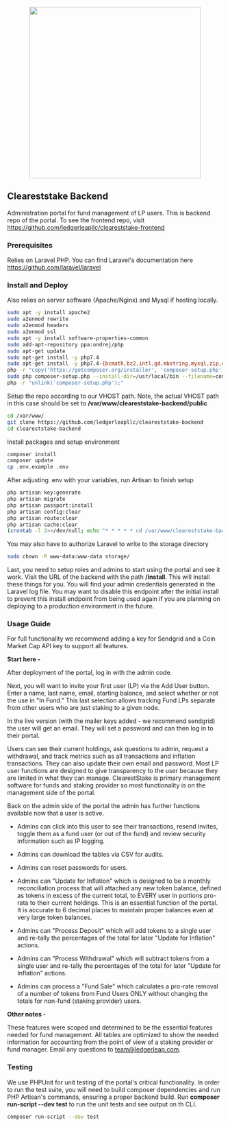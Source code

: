 <p align="center">
	<img src="https://cleareststake.com/cleareststake.png" width="400">
</p>


## Cleareststake Backend

Administration portal for fund management of LP users. This is backend repo of the portal. To see the frontend repo, visit https://github.com/ledgerleapllc/cleareststake-frontend

### Prerequisites

Relies on Laravel PHP. You can find Laravel's documentation here https://github.com/laravel/laravel

### Install and Deploy

Also relies on server software (Apache/Nginx) and Mysql if hosting locally.

```bash
sudo apt -y install apache2
sudo a2enmod rewrite
sudo a2enmod headers
sudo a2enmod ssl
sudo apt -y install software-properties-common
sudo add-apt-repository ppa:ondrej/php
sudo apt-get update
sudo apt-get install -y php7.4
sudo apt-get install -y php7.4-{bcmath,bz2,intl,gd,mbstring,mysql,zip,common,curl,xml}
php -r "copy('https://getcomposer.org/installer', 'composer-setup.php');"
sudo php composer-setup.php --install-dir=/usr/local/bin --filename=composer
php -r "unlink('composer-setup.php');"
```

Setup the repo according to our VHOST path. Note, the actual VHOST path in this case should be set to **/var/www/cleareststake-backend/public**

```bash
cd /var/www/
git clone https://github.com/ledgerleapllc/cleareststake-backend
cd cleareststake-backend
```

Install packages and setup environment

```bash
composer install
composer update
cp .env.example .env
```

After adjusting .env with your variables, run Artisan to finish setup

```bash
php artisan key:generate
php artisan migrate
php artisan passport:install
php artisan config:clear
php artisan route:clear
php artisan cache:clear
(crontab -l 2>>/dev/null; echo "* * * * * cd /var/www/cleareststake-backend && php artisan schedule:run >> /dev/null 2>&1") | crontab -
```

You may also have to authorize Laravel to write to the storage directory

```bash
sudo chown -R www-data:www-data storage/
```

Last, you need to setup roles and admins to start using the portal and see it work. Visit the URL of the backend with the path **/install**. This will install these things for you. You will find your admin credentials generated in the Laravel log file. You may want to disable this endpoint after the initial install to prevent this install endpoint from being used again if you are planning on deploying to a production environment in the future.


### Usage Guide

For full functionality we recommend adding a key for Sendgrid and a Coin Market Cap API key to support all features.

**Start here -**

After deployment of the portal, log in with the admin code.

Next, you will want to invite your first user (LP) via the Add User button. Enter a name, last name, email, starting balance, and select whether or not the use in "In Fund." This last selection allows tracking Fund LPs separate from other users who are just staking to a given node.

In the live version (with the mailer keys added - we recommend sendgrid) the user will get an email. They will set a password and can then log in to their portal.

Users can see their current holdings, ask questions to admin, request a withdrawal, and track metrics such as all transactions and inflation transactions. They can also update their own email and password. Most LP user functions are designed to give transparency to the user because they are limited in what they can manage. ClearestStake is primary management software for funds and staking provider so most functionality is on the management side of the portal.

Back on the admin side of the portal the admin has further functions available now that a user is active.

* Admins can click into this user to see their transactions, resend invites, toggle them as a fund user (or out of the fund) and review security information such as IP logging.

* Admins can download the tables via CSV for audits.

* Admins can reset passwords for users.

* Admins can "Update for Inflation" which is designed to be a monthly reconciliation process that will attached any new token balance, defined as tokens in excess of the current total, to EVERY user in portions pro-rata to their current holdings. This is an essential function of the portal. It is accurate to 6 decimal places to maintain proper balances even at very large token balances.

* Admins can "Process Deposit" which will add tokens to a single user and re-tally the  percentages of the total for later "Update for Inflation" actions.

* Admins can "Process Withdrawal" which will subtract tokens from a single user and re-tally the  percentages of the total for later "Update for Inflation" actions.

* Admins can process a "Fund Sale" which calculates a pro-rate removal of a number of tokens from Fund Users ONLY without changing the totals for non-fund (staking provider) users.

**Other notes -**

These features were scoped and determined to be the essential features needed for fund management. All tables are optimized to show the needed information for accounting from the point of view of a staking provider or fund manager. Email any questions to team@ledgerleap.com.

### Testing

We use PHPUnit for unit testing of the portal's critical functionality. In order to run the test suite, you will need to build composer dependencies and run PHP Artisan's commands, ensuring a proper backend build. Run **composer run-script --dev test** to run the unit tests and see output on th CLI.

```bash
composer run-script --dev test
```